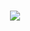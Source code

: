 <h1 align="center">
  <img src="https://readme-typing-svg.herokuapp.com/?lines=Hello+there,+I+am+md3xr.;Welcome+to+my+GitHub+profile;Check+out+my+projects+below.&center=true&size=30">
</h1>
